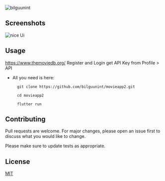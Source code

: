 <p align="left"> <img src="https://komarev.com/ghpvc/?username=bilguunint&label=Profile%20views&color=0e75b6&style=flat" alt="bilguunint" /> </p>

## Screenshots

<img src="https://cdn.zochil.shop/6273056d-3909-47cc-8331-7300438f5f2e.png" alt="nice Ui" class="img-fluid">

## Usage

https://www.themoviedb.org/ Register and Login get API Key from Profile > API

- All you need is here:

		git clone https://github.com/bilguunint/movieapp2.git
		
		cd movieapp2
		
		flutter run

## Contributing
Pull requests are welcome. For major changes, please open an issue first to discuss what you would like to change.

Please make sure to update tests as appropriate.

## License
[MIT](https://choosealicense.com/licenses/mit/)
